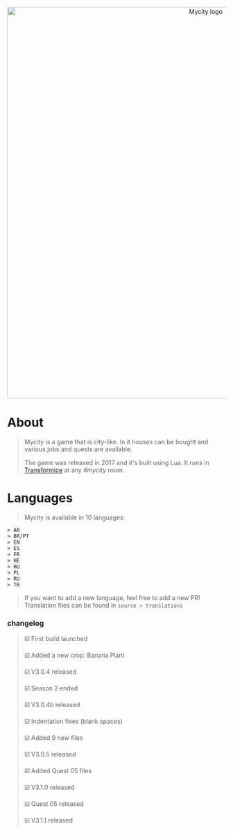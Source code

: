 <p align="center">
  <a href="https://github.com/Chrystiang/mycity/">
	<img width="900px" src="https://imgur.com/tJDvtaf.png?raw=true" alt="Mycity logo">
  </a>
</p>

# About

> Mycity is a game that is city-like. In it houses can be bought and various jobs and quests are available.
>
> The game was released in 2017 and it's built using Lua. It runs in [Transformice](https://www.transformice.com) at any *#mycity* room.

# Languages

> Mycity is available in 10 languages:
```
> AR
> BR/PT
> EN
> ES
> FR
> HE
> HU
> PL
> RU
> TR
```
> If you want to add a new language, feel free to add a new PR!
> Translation files can be found in ``source > translations``

### changelog

> ☑️ First build launched
>
> ☑️ Added a new crop: Banana Plant
>
> ☑️ V3.0.4 released
>
> ☑️ Season 2 ended
>
> ☑️ V3.0.4b released
>
> ☑️ Indentation fixes (blank spaces)
>
> ☑️ Added 9 new files
>
> ☑️ V3.0.5 released
>
> ☑️ Added Quest 05 files
>
> ☑️ V3.1.0 released
>
> ☑️ Quest 05 released
>
> ☑️ V3.1.1 released